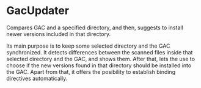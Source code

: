 # GacUpdater
Compares GAC and a specified directory, and then, suggests to install newer versions included in that directory.

Its main purpose is to keep some selected directory and the GAC synchronized. It detects differences between the scanned files inside that selected directory and the GAC, and shows them. After that, lets the use to choose if the new versions found in that directory should be installed into the GAC. Apart from that, it offers the posibility to establish binding directives automatically.
